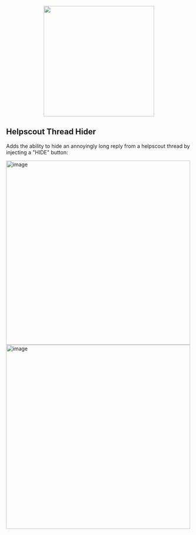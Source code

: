 <p align="center">
  <img width=300 align="center" src="https://user-images.githubusercontent.com/49824803/230452193-4ebbe467-02ea-4b52-8216-e6609eabe741.png"/>
</p>

## Helpscout Thread Hider

Adds the ability to hide an annoyingly long reply from a helpscout thread by injecting a "HIDE" button:

<img width="500" alt="image" src="https://user-images.githubusercontent.com/49824803/230453351-0c03e0f4-06f2-481c-8c2e-14b742b9dd78.png">

<img width="500" alt="image" src="https://user-images.githubusercontent.com/49824803/230453440-2c1af8a6-73e2-447b-8362-fc36d9eef064.png">
